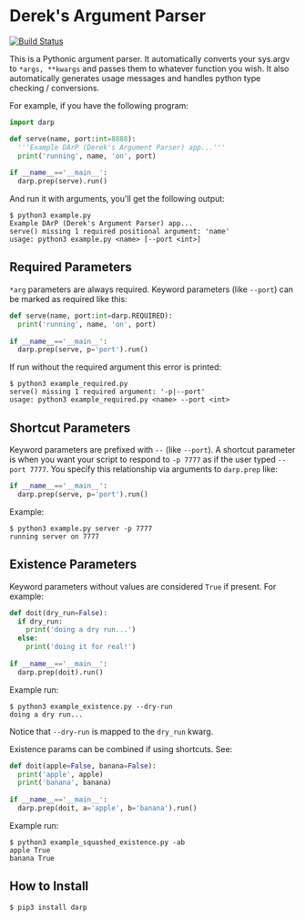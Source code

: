 Derek's Argument Parser
=======================

[![Build Status](https://travis-ci.org/keredson/darp.svg?branch=master)](https://travis-ci.org/keredson/darp)

This is a Pythonic argument parser.  It automatically converts your sys.argv to `*args, **kwargs` and passes them to whatever function you wish.  It also automatically generates usage messages and handles python type checking / conversions.

For example, if you have the following program:
```python
import darp

def serve(name, port:int=8888):
  '''Example DArP (Derek's Argument Parser) app...'''
  print('running', name, 'on', port)
  
if __name__=='__main__':
  darp.prep(serve).run()
```
And run it with arguments, you'll get the following output:

```
$ python3 example.py
Example DArP (Derek's Argument Parser) app...
serve() missing 1 required positional argument: 'name'
usage: python3 example.py <name> [--port <int>]
```

Required Parameters
-------------------

`*arg` parameters are always required.  Keyword parameters (like `--port`) can be marked as required like this:
```python
def serve(name, port:int=darp.REQUIRED):
  print('running', name, 'on', port)
  
if __name__=='__main__':
  darp.prep(serve, p='port').run()
```
If run without the required argument this error is printed:

```
$ python3 example_required.py 
serve() missing 1 required argument: '-p|--port'
usage: python3 example_required.py <name> --port <int>
```


Shortcut Parameters
-------------------
Keyword parameters are prefixed with `--` (like `--port`).  A shortcut parameter is when you want your script to respond to `-p 7777` as if the user typed `--port 7777`.  You specify this relationship via arguments to `darp.prep` like:

```python
if __name__=='__main__':
  darp.prep(serve, p='port').run()
```

Example:
```
$ python3 example.py server -p 7777
running server on 7777
```

Existence Parameters
--------------------
Keyword parameters without values are considered `True` if present.  For example:

```python
def doit(dry_run=False):
  if dry_run:
    print('doing a dry run...')
  else:
    print('doing it for real!')
  
if __name__=='__main__':
  darp.prep(doit).run()
```

Example run:
```
$ python3 example_existence.py --dry-run
doing a dry run...
```

Notice that `--dry-run` is mapped to the `dry_run` kwarg.

Existence params can be combined if using shortcuts.  See:

```python
def doit(apple=False, banana=False):
  print('apple', apple)
  print('banana', banana)
  
if __name__=='__main__':
  darp.prep(doit, a='apple', b='banana').run()
```

Example run:

```
$ python3 example_squashed_existence.py -ab
apple True
banana True
```

How to Install
--------------

```bash
$ pip3 install darp
```

